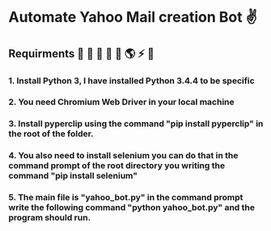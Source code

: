 # Automate Yahoo Mail creation Bot :v:

## Requirments :hibiscus: :rainbow: :doughnut: :cactus: :cherry_blossom: :earth_americas: :zap: :jack_o_lantern:

### 1. Install Python 3, I have installed Python 3.4.4 to be specific
### 2. You need Chromium Web Driver in your local machine
### 3. Install pyperclip using the command "pip install pyperclip" in the root of the folder.
### 4. You also need to install selenium you can do that in the command prompt of the root directory you writing the command "pip install selenium"
### 5. The main file is "yahoo_bot.py" in the command prompt write the following command "python yahoo_bot.py" and the program should run.
